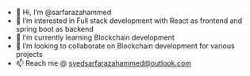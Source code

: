 - 👋 Hi, I’m @sarfarazahammed
- 👀 I’m interested in Full stack development with React as frontend and spring boot as backend
- 🌱 I’m currently learning Blockchain development
- 💞️ I’m looking to collaborate on Blockchain development for various projects
- 📫 Reach me @ syedsarfarazahammed@outlook.com
